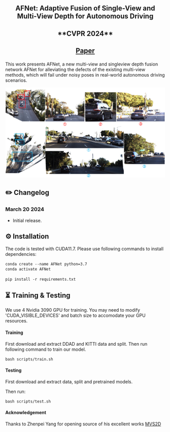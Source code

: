 <div align="center">
<h2>AFNet: Adaptive Fusion of Single-View and Multi-View Depth for Autonomous Driving</h2>
<h2>**CVPR 2024**<h2>

[Paper](https://arxiv.org/pdf/2403.07535.pdf)
</div>

This work presents AFNet, a new multi-view and singleview depth fusion network AFNet for alleviating the defects of the existing multi-view methods, which will fail under noisy poses in real-world autonomous driving scenarios.

![teaser](asset1s/pointcloud2.png)


## ✏️ Changelog
### March 20 2024
* Initial release. 

## ⚙️ Installation

The code is tested with CUDA11.7. Please use following commands to install dependencies: 

```
conda create --name AFNet python=3.7
conda activate AFNet

pip install -r requirements.txt
```


## ⏳ Training & Testing

We use 4 Nvidia 3090 GPU for training. You may need to modify 'CUDA_VISIBLE_DEVICES' and batch size to accomodate your GPU resources.

#### Training
First download and extract DDAD and KITTI data and split. Then run following command to train our model. 
```
bash scripts/train.sh
```

#### Testing 
First download and extract data, split and pretrained models.

Then run:
```
bash scripts/test.sh
```


#### Acknowledgement
Thanks to Zhenpei Yang for opening source of his excellent works [MVS2D](https://github.com/zhenpeiyang/MVS2D?tab=readme-ov-file#nov-27-2021)


